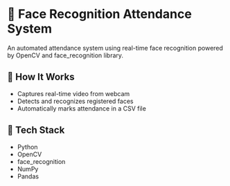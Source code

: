# 🎯 Face Recognition Attendance System

An automated attendance system using real-time face recognition powered by OpenCV and face_recognition library.

## 📸 How It Works
- Captures real-time video from webcam
- Detects and recognizes registered faces
- Automatically marks attendance in a CSV file

## 🔧 Tech Stack
- Python
- OpenCV
- face_recognition
- NumPy
- Pandas


